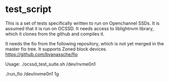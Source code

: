 # test_script

This is a set of tests specifically written to run on Openchannel SSDs. It is assumed that it is run on OCSSD. 
It needs access to liblightnvm library, which it clones from the github and compiles it.

It needs the fio from the following repository, which is not yet merged in the master fio tree. It supports Zoned block devices.
https://github.com/bvanassche/fio

Usage:
./ocssd_test_suite.sh /dev/nvme0n1 

./run_fio /dev/nvme0n1 1g
